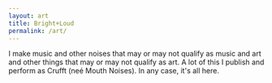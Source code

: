 ```yaml
---
layout: art
title: Bright+Loud
permalink: /art/
---
```


I make music and other noises that may or may not qualify as music and art and other things that may or may not qualify as art. A lot of this I publish and perform as Crufft (neé Mouth Noises). In any case, it's all here.
